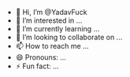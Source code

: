 - 👋 Hi, I’m @YadavFuck
- 👀 I’m interested in ...
- 🌱 I’m currently learning ...
- 💞️ I’m looking to collaborate on ...
- 📫 How to reach me ...
- 😄 Pronouns: ...
- ⚡ Fun fact: ...

<!---
YadavFuck/YadavFuck is a ✨ special ✨ repository because its `README.md` (this file) appears on your GitHub profile.
You can click the Preview link to take a look at your changes.
--->
